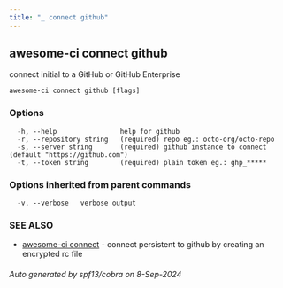 ```yaml
---
title: "_ connect github"
---
```

## awesome-ci connect github

connect initial to a GitHub or GitHub Enterprise

```
awesome-ci connect github [flags]
```

### Options

```
  -h, --help                help for github
  -r, --repository string   (required) repo eg.: octo-org/octo-repo
  -s, --server string       (required) github instance to connect (default "https://github.com")
  -t, --token string        (required) plain token eg.: ghp_*****
```

### Options inherited from parent commands

```
  -v, --verbose   verbose output
```

### SEE ALSO

* [awesome-ci connect](./awesome-ci_connect)	 - connect persistent to github by creating an encrypted rc file

###### Auto generated by spf13/cobra on 8-Sep-2024
